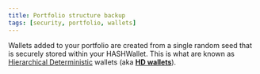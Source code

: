 ```yaml
---
title: Portfolio structure backup
tags: [security, portfolio, wallets]
---
```


Wallets added to your portfolio are created from a single random seed that is securely stored within your HASHWallet. This is what are known as <A href="/docs/glossary/#hierarchical-deterministic-wallets">Hierarchical Deterministic</A> wallets (aka <A href="/docs/glossary/#hierarchical-deterministic-wallets">**HD wallets**</A>).
